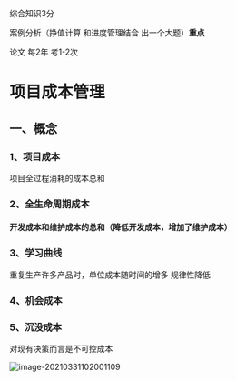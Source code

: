 综合知识3分

案例分析（挣值计算 和进度管理结合 出一个大题）**重点**

论文 每2年 考1-2次

# 项目成本管理

## 一、概念

### 1、项目成本

项目全过程消耗的成本总和

### 2、全生命周期成本

#### 开发成本和维护成本的总和（降低开发成本，增加了维护成本）

### 3、学习曲线

重复生产许多产品时，单位成本随时间的增多 规律性降低

### 4、机会成本

### 5、沉没成本

对现有决策而言是不可控成本

![image-20210331102001109](../picture/image-20210331102001109.png)

